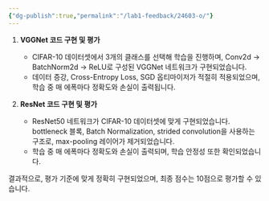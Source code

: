 ```yaml
---
{"dg-publish":true,"permalink":"/lab1-feedback/24603-o/"}
---
```


1. **VGGNet 코드 구현 및 평가**
   - CIFAR-10 데이터셋에서 3개의 클래스를 선택해 학습을 진행하며, Conv2d -> BatchNorm2d -> ReLU로 구성된 VGGNet 네트워크가 구현되었습니다.
   - 데이터 증강, Cross-Entropy Loss, SGD 옵티마이저가 적절히 적용되었으며, 학습 중 매 에폭마다 정확도와 손실이 출력됩니다.

2. **ResNet 코드 구현 및 평가**
   - ResNet50 네트워크가 CIFAR-10 데이터셋에 맞게 구현되었습니다. bottleneck 블록, Batch Normalization, strided convolution을 사용하는 구조로, max-pooling 레이어가 제거되었습니다.
   - 학습 중 매 에폭마다 정확도와 손실이 출력되며, 학습 안정성 또한 확인되었습니다.

결과적으로, 평가 기준에 맞게 정확히 구현되었으며, 최종 점수는 10점으로 평가할 수 있습니다.